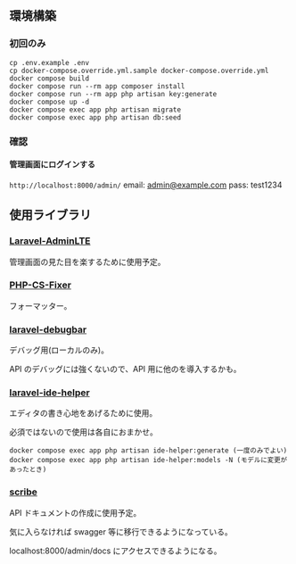 ## 環境構築

### 初回のみ

```
cp .env.example .env
cp docker-compose.override.yml.sample docker-compose.override.yml
docker compose build
docker compose run --rm app composer install
docker compose run --rm app php artisan key:generate
docker compose up -d
docker compose exec app php artisan migrate
docker compose exec app php artisan db:seed
```

### 確認

#### 管理画面にログインする

`http://localhost:8000/admin/`
email: admin@example.com
pass: test1234

## 使用ライブラリ

### [Laravel-AdminLTE](https://github.com/jeroennoten/Laravel-AdminLTE)

管理画面の見た目を楽するために使用予定。

### [PHP-CS-Fixer](https://github.com/FriendsOfPHP/PHP-CS-Fixer)

フォーマッター。

### [laravel-debugbar](https://github.com/barryvdh/laravel-debugbar)

デバッグ用(ローカルのみ)。

API のデバッグには強くないので、API 用に他のを導入するかも。

### [laravel-ide-helper](https://github.com/barryvdh/laravel-ide-helper)

エディタの書き心地をあげるために使用。

必須ではないので使用は各自におまかせ。

```
docker compose exec app php artisan ide-helper:generate (一度のみでよい)
docker compose exec app php artisan ide-helper:models -N (モデルに変更があったとき)
```

### [scribe](https://github.com/knuckleswtf/scribe)

API ドキュメントの作成に使用予定。

気に入らなければ swagger 等に移行できるようになっている。

localhost:8000/admin/docs にアクセスできるようになる。
